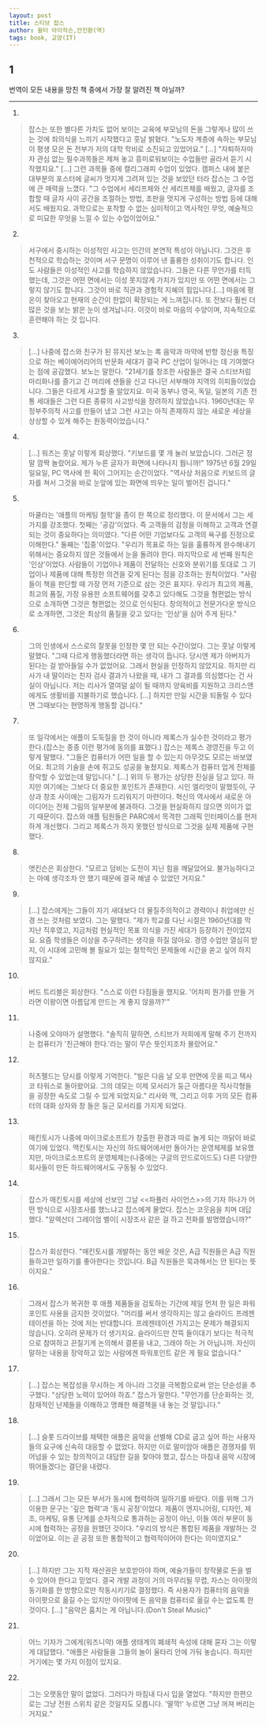 ```yaml
---
layout: post
title: 스티브 잡스
author: 윌터 아이작슨,안진환(역)
tags: book, 교양(IT)
---
```


## 1
번역이 모든 내용을 망친 책 중에서 가장 잘 알려진 책 아닐까?

----

1. 
> 잡스는 또한 별다른 가치도 없어 보이는 교육에 부모님의 돈을 그렇게나 많이 쓰는 것에 죄의식을 느끼기 시작했다고 훗날 밝혔다. "노도자 계층에 속하는 부모님이 평생 모은 돈 전부가 저의 대학 학비로 소진되고 있었어요." [...] "자퇴하자마자 관심 없는 필수과목들은 제쳐 놓고 흥미로워보이는 수업들만 골라서 듣기 시작했지요." [...] 그런 과목들 중에 캘리그래피 수업이 있었다. 캠퍼스 내에 붙은 대부분의 포스터에 글씨가 멋지게 그려져 있는 것을 보았던 터라 잡스는 그 수업에 큰 매력을 느꼈다. "그 수업에서 세리프체와 산 세리프체를 배웠고, 글자를 조합할 때 글자 사이 공간을 조절하는 방법, 조판을 멋지게 구성하는 방법 등에 대해서도 배웠지요. 과학으로는 포착할 수 없는 심미적이고 역사적인 무엇, 예술적으로 미묘한 무엇을 느낄 수 있는 수업이었어요."
 
2. 
> 서구에서 중시하는 이성적인 사고는 인간의 본연적 특성이 아닙니다. 그것은 후천적으로 학습하는 것이며 서구 문명이 이루어 낸 훌륭한 성취이기도 합니다. 인도 사람들은 이성적인 사고를 학습하지 않았습니다. 그들은 다른 무언가를 터득했는데, 그것은 어떤 면에서는 이성 못지않게 가치가 있지만 또 어떤 면에서는 그렇지 않기도 합니다. 그것이 바로 직관과 경험적 지혜의 힘입니다.[...] 마음에 평온이 찾아오고 현재의 순간이 한없이 확장되는 게 느껴집니다. 또 전보다 훨씬 더 많은 것을 보는 밝은 눈이 생겨납니다. 이것이 바로 마음의 수양이며, 지속적으로 훈련해야 하는 것 입니다.
 
3. 
> [...] 나중에 잡스와 친구가 된 뮤지션 보노는 록 음악과 마약에 반항 정신을 특징으로 하는 베이에어리어의 반문화 세대가 결국 PC 산업이 일어나는 데 기여했다는 점에 공감했다. 보노는 말한다. "21세기를 창조한 사람들은 결국 스티브처럼 마리화나를 즐기고 긴 머리에 샌들을 신고 다니던 서부해야 지역의 히피들이었습니다. 그들은 다르게 사고할 줄 알았지요. 미국 동부나 영국, 독일, 일본의 기존 전통 세대들은 그런 다른 종류의 사고방식을 장려하지 않았습니다. 1960년대는 무정부주의적 사고를 만들어 냈고 그런 사고는 아직 존재하지 않는 새로운 세상을 상상할 수 있게 해주는 원동력이었습니다."
 
4. 
> [...] 워즈는 훗날 이렇게 회상했다. "키보드를 몇 개 눌러 보았습니다. 그러곤 정말 깜짝 놀랐어요. 제가 누른 글자가 화면에 나타나지 뭡니까!" 1975년 6월 29일 일요일, PC 역사에 한 획이 그어지는 순간이었다. "역사상 처음으로 키보드의 글자를 쳐서 그것을 바로 눈앞에 있는 화면에 띄우는 일이 벌어진 겁니다."
 
5. 
> 마쿨라는 '애플의 마케팅 철학'을 종이 한 쪽으로 정리했다. 이 문서에서 그는 세 가지를 강조했다. 첫째는 '공감'이었다. 즉 고객들의 감정을 이해하고 고객과 연결되는 것이 중요하다는 의미였다. "다른 어떤 기업보다도 고객의 욕구를 진정으로 이해한다." 둘째는 '집중'이었다. "우리가 목표로 하는 일을 훌륭하게 완수해내기 위해서는 중요하지 않은 것들에서 눈을 돌려야 한다. 마지막으로 세 번째 원칙은 '인상'이었다. 사람들이 기업이나 제품이 전달하는 신호와 분위기를 토대로 그 기업이나 제품에 대해 특정한 의견을 갖게 된다는 점을 강조하는 원칙이었다. "사람들이 책을 판단할 때 가장 먼저 기준으로 삼는 것은 표지다. 우리가 최고의 제품, 최고의 품질, 가장 유용한 소프트웨어를 갖추고 있다해도 그것을 형편없는 방식으로 소개하면 그것은 형편없는 것으로 인식된다. 창의적이고 전문가다운 방식으로 소개하면, 그것은 최상의 품질을 갖고 있다는 '인상'을 심어 주게 된다."
 
6. 
> 그의 인생에서 스스로의 잘못을 인정한 몇 안 되는 수간이었다. 그는 훗날 이렇게 말했다. "그때 다르게 행동했더라면 하는 생각이 듭니다. 당시엔 제가 아버지가 된다는 걸 받아들일 수가 없었어요. 그래서 현실을 인정하지 않았지요. 하지만 리사가 내 딸이라는 친자 검사 결과가 나왔을 때, 내가  그 결과를 의심했다는 건 사실이 아닙니다. 저는 리사가 열여덜 삶이 될 때까지 양육비를 지원하고 크리스앤에게도 생활비를 지불하기로 했습니다. [...] 하지만 만일 시간을 되돌릴 수 있다면 그때보다는 현명하게 행동할 겁니다."

7. 
> 또 일각에서는 애플이 도둑질을 한 것이 아니라 제록스가 실수한 것이라고 평가한다.(잡스는 종종 이런 평가에 동의를 표했다.) 잡스는 제록스 경영진을 두고 이렇게 말했다. "그들은 컴퓨터가 어떤 일을 할 수 있는지 아무것도 모르는 바보였어요. 최고의 기술을 손에 쥐고도 성공을 놓쳤지요. 제록스가 컴퓨터 업게 전체를 장악할 수 있었는데 말입니다." [...] 위의 두 평가는 상당한 진실을 담고 있다. 하지만 여기에는 그보다 더 중요한 포인트가 존재한다. 시인 엘리엇이 말했듯이, 구상과 창조 사이에는 그림자가 드리워지기 마련이다. 혁신의 역사에서 새로운 아이디어는 전체 그림의 일부분에 불과하다. 그것을 현실화하지 않으면 의미가 없기 때문이다. 잡스와 애플 팀원들은 PARC에서 목격한 그래픽 인터페이스를 현저하게 개선했다. 그리고 제록스가 하지 못했던 방식으로 그것을 실제 제품에 구현했다.

8. 
> 앳킨슨은 회상한다. "모르고 덤비는 도전이 지닌 힘을 깨달았어요. 불가능하다고는 아예 생각조차 안 했기 때문에 결국 해낼 수 있었던 거지요."
 
9. 
> [...] 잡스에게는 그들이 자기 새대보다 더 물질주의적이고 경력이나 취업에만 신경 쓰는 것처럼 보였다. 그는 말했다. "제가 학교를 다닌 시절은 1960년대를 막 지난 직후였고, 지금처럼 현실적인 목표 의식을 가진 세대가 등장하기 전이었지요. 요즘 학생들은 이상을 추구하려는 생각을 하질 않아요. 경영 수업만 열심히 받지, 이 시대에 고민해 볼 필요가 있는 철학적인 문제들에 시간을 쏟고 싶어 하지 않지요."
 
10. 
> 버드 트리블은 회상한다. "스스로 이런 다짐들을 했지요. '어차피 뭔가를 만들 거라면 이왕이면 아름답게 만드는 게 좋지 않을까?'"
 
11. 
> 나중에 오야마가 설명했다. "솔직히 말하면, 스티브가 저희에게 말해 주기 전까지는 컴퓨터가 '친근해야 한다.'라는 말이 무슨 뜻인지조차 몰랐어요."
 
12. 
> 허츠펠드는 당시를 이렇게 기억한다. "빌은 다음 날 오후 만면에 웃을 띠고 텍사코 타워스로 돌아왔어요. 그의 데모는 이제 모서리가 둥근 아름다운 직사각형들을 굉장한 속도로 그릴 수 있게 되었지요." 리사와 맥, 그리고 이후 거의 모든 컴퓨터의 대화 상자와 창 들은 둥근 모서리를 가지게 되었다.
 
13. 
> 매킨토시가 나중에 마이크로소프트가 창출한 환경과 따로 놀게 되는 까닭이 바로 여기에 있었다. 맥킨토시는 자신의 하드웨어에서만 돌아가는 운영체제를 보유했지만, 마이크로소프트의 운영체제는(나중에는 구글의 안드로이드도) 다른 다양한 회사들이 만든 하드웨어에서도 구동될 수 있었다.
 
14. 
> 잡스가 매킨토시를 세상에 선보인 그날 <<파퓰러 사이언스>>의 기자 하나가 어떤 방식으로 시장조사를 했느냐고 잡스에게 물었다. 잡스는 코웃음을 치며 대답했다. "알렉산더 그레이엄 벨이[ 시장조사 같은 걸 하고 전화를 발명했습니까?"
 
15. 
> 잡스가 회상한다. "매킨토시를 개발하는 동안 배운 것은, A급 직원들은 A급 직원들하고만 일하기를 좋아한다는 것입니다. B급 직원들은 묵과해서는 안 된다는 뜻이지요."
 
16. 
> 그래서 잡스가 복귀한 후 애플 제품들을 검토하는 기간에 제일 먼저 한 일은 파워포인트 사용을 금지한 것이었다. "머리를 써서 생각하지는 않고 슬라이드 프레젠테이션을 하는 것에 저는 반대합니다. 프레젠테이션 가지고는 문제가 해결되지 않습니다. 오히려 문제가 더 생기지요. 슬라이드만 잔뜩 들이대기 보다는 적극적으로 참여하고 끈질기게 논의해서 결론을 내고, 그래야 하는 거 아닙니까. 자신이 말하는 내용을 장악하고 있는 사람에겐 파워포인트 같은 게 필요 없습니다."
 
17. 
> [...] 잡스는 복잡성을 무시하는 게 아니라 그것을 극복함으로써 얻는 단순성을 추구했다. "상당한 노력이 있어야 하죠." 잡스가 말한다. "무언가를 단순화하는 것, 잠재적인 난제들을 이해하고 명쾌한 해결책을 내 놓는 것 말입니다."
 
18. 
> [...] 슬롯 드라이브를 채택한 애플은 음악을 선별해 CD로 굽고 싶어 하는 사용자들의 요구에 신속히 대응할 수 없었다. 하지만 이로 말미암아 애플은 경쟁자를 뛰어넘을 수 있는 창의적이고 대담한 길을 찾아야 했고, 잡스는 마침내 음악 시장에 뛰어들겠다는 결단을 내렸다.

19. 
> [...] 그래서 그는 모든 부서가 동시에 협력하여 일하기를 바랐다. 이를 위해 그가 이용한 문구는 '깊은 협력'과 '동시 공정'이었다. 제품이 엔지니어링, 디자인, 제조, 마케팅, 유통 단계를 순차적으로 통과하는 공정이 아닌, 이들 여러 부문이 동시에 협력하는 공정을 원했던 것이다. "우리의 방식은 통합된 제품을 개발하는 것이었어요. 이는 곧 공정 또한 통합적이고 협력적이어야 한다는 의미였지요."
 
20.
> [...] 하지만 그는 지적 재산권은 보호받아야 하며, 예술가들이 창작물로 돈을 벌 수 있어야 한다고 믿었다. 결국 개발 과정이 거의 마무리될 무렵, 자스는 아이팟의 동기화를 한 방향으로만 작동시키기로 결정했다. 즉 사용자가 컴퓨터의 음악을 아이팟으로 옮길 수는 있지만 아이팟에 든 음악을 컴퓨터로 옮길 수는 없도록 한 것이다. [...] "음악은 훔치는 게 아닙니다.(Don't Steal Music)"
 
21. 
> 어느 기자가 그에게(워즈니악) 애플 생태계의 폐쇄적 속성에 대해 묻자 그는 이렇게 대답했다. "애플은 사람들을 그들의 놀이 울타리 안에 가둬 놓습니다. 하지만 거기에는 몇 가지 이점이 있지요.

22. 
> 그는 오랫동안 말이 없었다. 그러다가 마침내 다시 입을 열었다. "하지만 한편으로는 그냥 전원 스위치 같은 것일지도 모릅니다. '딸깍!' 누르면 그냥 꺼져 버리는 거지요."

 
